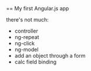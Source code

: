 == My first Angular.js app

there's not much:

* controller
* ng-repeat
* ng-click
* ng-model
* add an object through a form
* calc field binding
